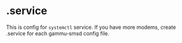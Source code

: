 # .service

This is config for `systemctl` service. If you have more modems, create .service for each gammu-smsd config file.
